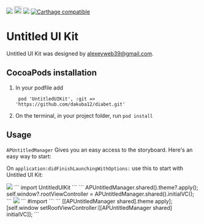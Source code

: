 <a href="https://tldrlegal.com/license/mit-license" target="_blank"><img src="https://img.shields.io/apm/l/vim-mode.svg?maxAge=2592000"></a>
<a href="http://www.animaapp.com" target="_blank"><img src="https://animaapp.s3.amazonaws.com/github/ExportCode/code_byanima.png" height="20"></a>
<img src="https://img.shields.io/badge/language-Swift-orange.svg">
[![Carthage compatible](https://img.shields.io/badge/Carthage-compatible-4BC51D.svg?style=flat)](https://github.com/Carthage/Carthage)

# Untitled UI Kit

Untitled UI Kit was designed by alexeyweb39@gmail.com.


## CocoaPods installation

1. In your podfile add

   ``` pod 'UntitledUIKit', :git => 'https://github.com/dakuba12/diabet.git'```
2. On the terminal, in your project folder, run ```pod install```



## Usage

`APUntitledManager` Gives you an easy access to the storyboard.
Here's an easy way to start:

On `application:didFinishLaunchingWithOptions:` use this to start with Untitled UI Kit:

<img src="https://img.shields.io/badge/language-Swift-orange.svg">
```
import UntitledUIKit
```
```
   APUntitledManager.shared().theme?.apply();
   self.window?.rootViewController = APUntitledManager.shared().initialVC();
```
<img src="https://img.shields.io/badge/language-Obj--C-blue.svg">
```
#import <UntitledUIKit/APUntitledManager.h>
```
```
   [[APUntitledManager shared].theme apply];
   [self.window setRootViewController:[[APUntitledManager shared] initialVC]];
```